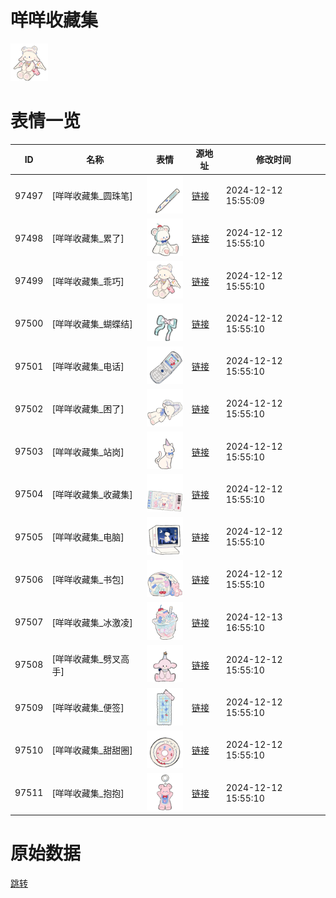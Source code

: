 # 咩咩收藏集

<img src="./cover.png" height="60" alt="cover" />

# 表情一览

|ID|名称|表情|源地址|修改时间|
|----|----|----|----|----|
|97497|[咩咩收藏集_圆珠笔]|<img src="./pic/097497_%5B咩咩收藏集_圆珠笔%5D.png" height="60" alt="圆珠笔"/>|[链接](https://i0.hdslb.com/bfs/garb/8aadd3f954a95326d7ba6441095cf78a06ba9553.png)|2024-12-12 15:55:09|
|97498|[咩咩收藏集_累了]|<img src="./pic/097498_%5B咩咩收藏集_累了%5D.png" height="60" alt="累了"/>|[链接](https://i0.hdslb.com/bfs/garb/81b6d981caee5201d11a5245c338afc826228281.png)|2024-12-12 15:55:10|
|97499|[咩咩收藏集_乖巧]|<img src="./pic/097499_%5B咩咩收藏集_乖巧%5D.png" height="60" alt="乖巧"/>|[链接](https://i0.hdslb.com/bfs/garb/9072cc3b845d801dcd10afcdc2563ff50e6e8533.png)|2024-12-12 15:55:10|
|97500|[咩咩收藏集_蝴蝶结]|<img src="./pic/097500_%5B咩咩收藏集_蝴蝶结%5D.png" height="60" alt="蝴蝶结"/>|[链接](https://i0.hdslb.com/bfs/garb/9dbc9088b9f9599fda919fd4d48028aeaaf02746.png)|2024-12-12 15:55:10|
|97501|[咩咩收藏集_电话]|<img src="./pic/097501_%5B咩咩收藏集_电话%5D.png" height="60" alt="电话"/>|[链接](https://i0.hdslb.com/bfs/garb/8605b8396dade6092fed976a83924d5c816938f7.png)|2024-12-12 15:55:10|
|97502|[咩咩收藏集_困了]|<img src="./pic/097502_%5B咩咩收藏集_困了%5D.png" height="60" alt="困了"/>|[链接](https://i0.hdslb.com/bfs/garb/229ba255eaf976ac8ec93ee420e0dfbca5e60b6d.png)|2024-12-12 15:55:10|
|97503|[咩咩收藏集_站岗]|<img src="./pic/097503_%5B咩咩收藏集_站岗%5D.png" height="60" alt="站岗"/>|[链接](https://i0.hdslb.com/bfs/garb/18a7b65c7b57ba5484a6c18220873cf861462c36.png)|2024-12-12 15:55:10|
|97504|[咩咩收藏集_收藏集]|<img src="./pic/097504_%5B咩咩收藏集_收藏集%5D.png" height="60" alt="收藏集"/>|[链接](https://i0.hdslb.com/bfs/garb/e69f52925709dd483584b72021434d25e06652d0.png)|2024-12-12 15:55:10|
|97505|[咩咩收藏集_电脑]|<img src="./pic/097505_%5B咩咩收藏集_电脑%5D.png" height="60" alt="电脑"/>|[链接](https://i0.hdslb.com/bfs/garb/4283e4d76145ddcc52a5e652de404147791fc5af.png)|2024-12-12 15:55:10|
|97506|[咩咩收藏集_书包]|<img src="./pic/097506_%5B咩咩收藏集_书包%5D.png" height="60" alt="书包"/>|[链接](https://i0.hdslb.com/bfs/garb/ba650e2b15715f59b7d03ec3b6cbe0b058eb7776.png)|2024-12-12 15:55:10|
|97507|[咩咩收藏集_冰激凌]|<img src="./pic/097507_%5B咩咩收藏集_冰激凌%5D.png" height="60" alt="冰激凌"/>|[链接](https://i0.hdslb.com/bfs/garb/dbdf3d173a7934ebdf29520979ac6350a9ab71ea.png)|2024-12-13 16:55:10|
|97508|[咩咩收藏集_劈叉高手]|<img src="./pic/097508_%5B咩咩收藏集_劈叉高手%5D.png" height="60" alt="劈叉高手"/>|[链接](https://i0.hdslb.com/bfs/garb/91282c2fd1dfea17ec86c73cc47246d86c3f5b3f.png)|2024-12-12 15:55:10|
|97509|[咩咩收藏集_便签]|<img src="./pic/097509_%5B咩咩收藏集_便签%5D.png" height="60" alt="便签"/>|[链接](https://i0.hdslb.com/bfs/garb/dd75846a8b9d24704542e6789b43ecfff8c548a9.png)|2024-12-12 15:55:10|
|97510|[咩咩收藏集_甜甜圈]|<img src="./pic/097510_%5B咩咩收藏集_甜甜圈%5D.png" height="60" alt="甜甜圈"/>|[链接](https://i0.hdslb.com/bfs/garb/76e30e235bbad54d2ac09dfc6034e00668390d8e.png)|2024-12-12 15:55:10|
|97511|[咩咩收藏集_抱抱]|<img src="./pic/097511_%5B咩咩收藏集_抱抱%5D.png" height="60" alt="抱抱"/>|[链接](https://i0.hdslb.com/bfs/garb/fd3f2582a2643f5d9d2fecd3caed64637835d9ff.png)|2024-12-12 15:55:10|

# 原始数据

[跳转](./raw.json)

